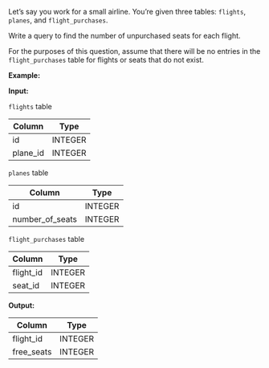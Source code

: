 ﻿
Let’s say you work for a small airline. You’re given three tables:  `flights`,  `planes`, and  `flight_purchases`.

Write a query to find the number of unpurchased seats for each flight.

For the purposes of this question, assume that there will be no entries in the  `flight_purchases`  table for flights or seats that do not exist.

**Example:**

**Input:**

`flights`  table


|  Column  |  Type   |
|----------|---------|
| id       | INTEGER |
| plane_id | INTEGER |




`planes`  table


|     Column      |  Type   |
|-----------------|---------|
| id              | INTEGER |
| number_of_seats | INTEGER |




`flight_purchases`  table



|  Column   |  Type   |
|-----------|---------|
| flight_id | INTEGER |
| seat_id   | INTEGER |



**Output:**


|   Column   |  Type   |
|------------|---------|
| flight_id  | INTEGER |
| free_seats | INTEGER |





